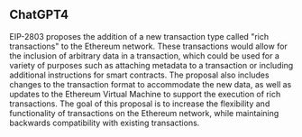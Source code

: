 ## ChatGPT4

EIP-2803 proposes the addition of a new transaction type called "rich transactions" to the Ethereum network. These transactions would allow for the inclusion of arbitrary data in a transaction, which could be used for a variety of purposes such as attaching metadata to a transaction or including additional instructions for smart contracts. The proposal also includes changes to the transaction format to accommodate the new data, as well as updates to the Ethereum Virtual Machine to support the execution of rich transactions. The goal of this proposal is to increase the flexibility and functionality of transactions on the Ethereum network, while maintaining backwards compatibility with existing transactions.
